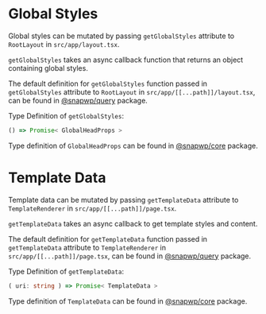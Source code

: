 # Global Styles

Global styles can be mutated by passing `getGlobalStyles` attribute to `RootLayout` in `src/app/layout.tsx`.

`getGlobalStyles` takes an async callback function that returns an object containing global styles.

The default definition for `getGlobalStyles` function passed in `getGlobalStyles` attribute to `RootLayout` in `src/app/[[...path]]/layout.tsx`, can be found in [@snapwp/query](../packages/next/README.md) package.

Type Definition of `getGlobalStyles`:

```typescript
() => Promise< GlobalHeadProps >
```

Type definition of `GlobalHeadProps` can be found in [@snapwp/core](../packages/next/README.md) package.

# Template Data

Template data can be mutated by passing `getTemplateData` attribute to `TemplateRenderer` in `src/app/[[...path]]/page.tsx`.

`getTemplateData` takes an async callback to get template styles and content.

The default definition for `getTemplateData` function passed in `getTemplateData` attribute to `TemplateRenderer` in `src/app/[[...path]]/page.tsx`, can be found in [@snapwp/query](../packages/next/README.md) package.

Type Definition of `getTemplateData`:

```typescript
( uri: string ) => Promise< TemplateData >
```

Type definition of `TemplateData` can be found in [@snapwp/core](../packages/next/README.md) package.

